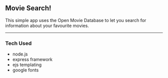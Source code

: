 ## Movie Search!

This simple app uses the Open Movie Database to let you search for information about your favourite movies.

---

### Tech Used

- node.js
- express framework
- ejs templating
- google fonts
